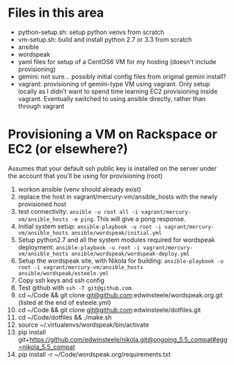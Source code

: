 # Files in this area

* python-setup.sh: setup python venvs from scratch
* vm-setup.sh: build and install python 2.7 or 3.3 from scratch
* ansible
 * wordspeak
  * yaml files for setup of a CentOS6 VM for my hosting (doesn't include provisioning)
* gemini: not sure... possibly initial config files from original gemini install?
* vagrant: provisioning of gemini-type VM using vagrant. Only setup locally as I didn't want to spend time learning EC2 provisioning inside vagrant. Eventually switched to using ansible directly, rather than through vagrant

# Provisioning a VM on Rackspace or EC2 (or elsewhere?)
Assumes that your default ssh public key is installed on the server under the account that you'll be using for provisioning (root)

1. workon ansible  (venv should already exist)
2. replace the host in vagrant/mercury-vm/ansible_hosts with the newly provisioned host
3. test connectivity: `ansible -u root all -i vagrant/mercury-vm/ansible_hosts -m ping`. This will give a pong response. 
4. Initial system setup: `ansible-playbook -u root -i vagrant/mercury-vm/ansible_hosts ansible/wordspeak/initial.yml`
5. Setup python2.7 and all the system modules required for wordspeak deployment: `ansible-playbook -u root -i vagrant/mercury-vm/ansible_hosts ansible/wordspeak/wordspeak-deploy.yml`
6. Setup the wordspeak site, with Nikola for building: `ansible-playbook -u root -i vagrant/mercury-vm/ansible_hosts ansible/wordspeak/esteele.yml`
7. Copy ssh keys and ssh config
8. Test github with `ssh -T git@github.com`.
9. cd ~/Code && git clone git@github.com:edwinsteele/wordspeak.org.git (listed at the end of esteele.yml)
11. cd ~/Code && git clone git@github.com:edwinsteele/dotfiles.git
12. cd ~/Code/dotfiles && ./make.sh
13. source ~/.virtualenvs/wordspeak/bin/activate
14. pip install git+https://github.com/edwinsteele/nikola.git@ongoing_5.5_compat#egg=nikola_5.5_compat
15. pip install -r ~/Code/wordspeak.org/requirements.txt


